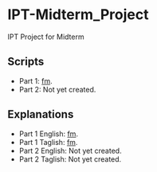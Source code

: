 # IPT-Midterm_Project
IPT Project for Midterm

## Scripts
- Part 1: [fm](./fm_p1.sh).
- Part 2: Not yet created.

## Explanations
- Part 1 English: [fm](./fm_p1-explained-ENGLISH.sh).
- Part 1 Taglish: [fm](./fm_p1-explained-TAGLISH.sh).
- Part 2 English: Not yet created.
- Part 2 Taglish: Not yet created.
